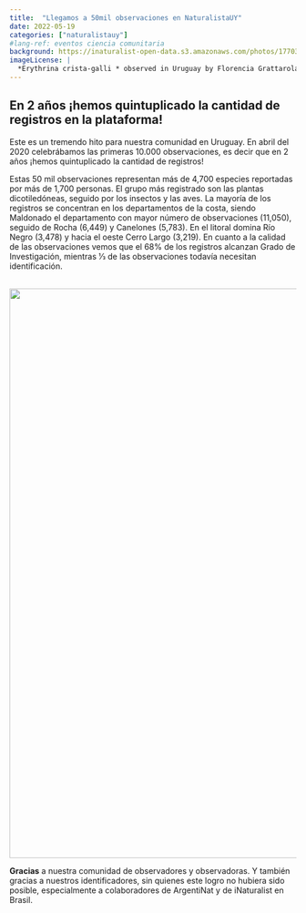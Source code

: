 ```yaml
---
title:  "Llegamos a 50mil observaciones en NaturalistaUY"
date: 2022-05-19
categories: ["naturalistauy"]
#lang-ref: eventos ciencia comunitaria
background: https://inaturalist-open-data.s3.amazonaws.com/photos/177035493/large.jpeg
imageLicense: |
  *Erythrina crista-galli * observed in Uruguay by Florencia Grattarola licensed under [CC BY](http://creativecommons.org/licenses/by/4.0/) via [iNaturalist](https://www.gbif.org/occurrence/3466154227)
---
```


## En 2 años ¡hemos quintuplicado la cantidad de registros en la plataforma!

Este es un tremendo hito para nuestra comunidad en Uruguay. En abril del 2020 celebrábamos las primeras 10.000 observaciones, es decir que en 2 años ¡hemos quintuplicado la cantidad de registros!  

Estas 50 mil observaciones representan más de 4,700 especies reportadas por más de 1,700 personas. El grupo más registrado son las plantas dicotiledóneas, seguido por los insectos y las aves. La mayoría de los registros se concentran en los departamentos de la costa, siendo Maldonado el departamento con mayor número de observaciones (11,050), seguido de Rocha (6,449) y Canelones (5,783). En el litoral domina Río Negro (3,478) y hacia el oeste Cerro Largo (3,219). En cuanto a la calidad de las observaciones vemos que el 68% de los registros alcanzan Grado de Investigación, mientras 1⁄3 de las observaciones todavía necesitan identificación.

<br>
<img src ="https://static.inaturalist.org/wiki_page_attachments/3038-original.png"
     width="1000"
     height=auto />
<br>


**Gracias** a nuestra comunidad de observadores y observadoras. Y también gracias a nuestros identificadores, sin quienes este logro no hubiera sido posible, especialmente a colaboradores de ArgentiNat y de iNaturalist en Brasil.  
